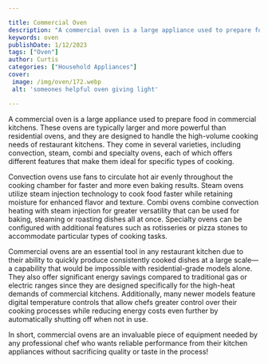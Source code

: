 ```yaml
---

title: Commercial Oven
description: "A commercial oven is a large appliance used to prepare food in commercial kitchens. These ovens are typically larger and more powe...read now to learn more"
keywords: oven
publishDate: 1/12/2023
tags: ["Oven"]
author: Curtis
categories: ["Household Appliances"]
cover: 
 image: /img/oven/172.webp
 alt: 'someones helpful oven giving light'

---
```


A commercial oven is a large appliance used to prepare food in commercial kitchens. These ovens are typically larger and more powerful than residential ovens, and they are designed to handle the high-volume cooking needs of restaurant kitchens. They come in several varieties, including convection, steam, combi and specialty ovens, each of which offers different features that make them ideal for specific types of cooking.

Convection ovens use fans to circulate hot air evenly throughout the cooking chamber for faster and more even baking results. Steam ovens utilize steam injection technology to cook food faster while retaining moisture for enhanced flavor and texture. Combi ovens combine convection heating with steam injection for greater versatility that can be used for baking, steaming or roasting dishes all at once. Specialty ovens can be configured with additional features such as rotisseries or pizza stones to accommodate particular types of cooking tasks. 

Commercial ovens are an essential tool in any restaurant kitchen due to their ability to quickly produce consistently cooked dishes at a large scale—a capability that would be impossible with residential-grade models alone. They also offer significant energy savings compared to traditional gas or electric ranges since they are designed specifically for the high-heat demands of commercial kitchens. Additionally, many newer models feature digital temperature controls that allow chefs greater control over their cooking processes while reducing energy costs even further by automatically shutting off when not in use. 

In short, commercial ovens are an invaluable piece of equipment needed by any professional chef who wants reliable performance from their kitchen appliances without sacrificing quality or taste in the process!
